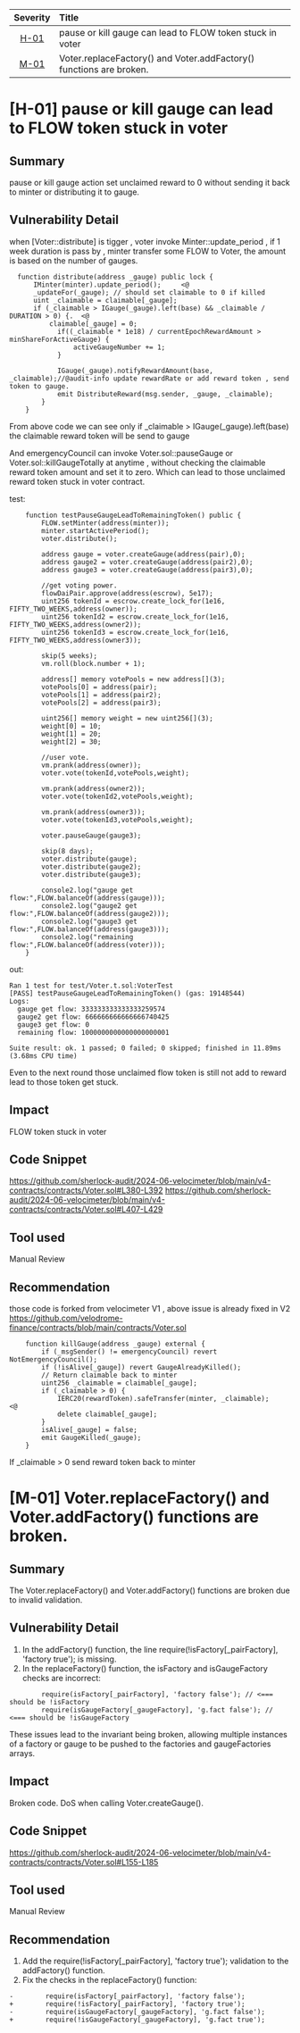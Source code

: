 | Severity | Title | 
|:--:|:---|
| [H-01](#h-01-pause-or-kill-gauge-can-lead-to-flow-token-stuck-in-voter) | pause or kill gauge can lead to FLOW token stuck in voter |
| [M-01](#m-01-voterreplacefactory-and-voteraddfactory-functions-are-broken) | Voter.replaceFactory() and Voter.addFactory() functions are broken. |


# [H-01] pause or kill gauge can lead to FLOW token stuck in voter
## Summary
pause or kill gauge action set unclaimed reward to 0 without sending it back to minter or distributing it to gauge.

## Vulnerability Detail
when [Voter::distribute] is tigger , voter invoke Minter::update_period , if 1 week duration is pass by , minter transfer some FLOW to Voter, the amount is based on the number of gauges.
```solidity
  function distribute(address _gauge) public lock {
      IMinter(minter).update_period();     <@
      _updateFor(_gauge); // should set claimable to 0 if killed
      uint _claimable = claimable[_gauge];
      if (_claimable > IGauge(_gauge).left(base) && _claimable / DURATION > 0) {.  <@
          claimable[_gauge] = 0;
            if((_claimable * 1e18) / currentEpochRewardAmount > minShareForActiveGauge) {
                activeGaugeNumber += 1;
            }

            IGauge(_gauge).notifyRewardAmount(base, _claimable);//@audit-info update rewardRate or add reward token , send token to gauge.
            emit DistributeReward(msg.sender, _gauge, _claimable);
        }
    }
```
From above code we can see only if _claimable > IGauge(_gauge).left(base) the claimable reward token will be send to gauge

And emergencyCouncil can invoke Voter.sol::pauseGauge or Voter.sol::killGaugeTotally at anytime , without checking the claimable reward token amount and set it to zero. Which can lead to those unclaimed reward token stuck in voter contract.

test:
```solidity
    function testPauseGaugeLeadToRemainingToken() public {
        FLOW.setMinter(address(minter));
        minter.startActivePeriod();
        voter.distribute();

        address gauge = voter.createGauge(address(pair),0);
        address gauge2 = voter.createGauge(address(pair2),0);
        address gauge3 = voter.createGauge(address(pair3),0);

        //get voting power.
        flowDaiPair.approve(address(escrow), 5e17);
        uint256 tokenId = escrow.create_lock_for(1e16, FIFTY_TWO_WEEKS,address(owner));
        uint256 tokenId2 = escrow.create_lock_for(1e16, FIFTY_TWO_WEEKS,address(owner2));
        uint256 tokenId3 = escrow.create_lock_for(1e16, FIFTY_TWO_WEEKS,address(owner3));

        skip(5 weeks);
        vm.roll(block.number + 1);

        address[] memory votePools = new address[](3);
        votePools[0] = address(pair);
        votePools[1] = address(pair2);
        votePools[2] = address(pair3);

        uint256[] memory weight = new uint256[](3);
        weight[0] = 10;
        weight[1] = 20;
        weight[2] = 30;

        //user vote.
        vm.prank(address(owner));
        voter.vote(tokenId,votePools,weight);

        vm.prank(address(owner2));
        voter.vote(tokenId2,votePools,weight);
 
        vm.prank(address(owner3));
        voter.vote(tokenId3,votePools,weight);

        voter.pauseGauge(gauge3);

        skip(8 days);
        voter.distribute(gauge);
        voter.distribute(gauge2);
        voter.distribute(gauge3);

        console2.log("gauge get flow:",FLOW.balanceOf(address(gauge)));
        console2.log("gauge2 get flow:",FLOW.balanceOf(address(gauge2)));
        console2.log("gauge3 get flow:",FLOW.balanceOf(address(gauge3)));
        console2.log("remaining flow:",FLOW.balanceOf(address(voter)));
    }
```
out:
```
Ran 1 test for test/Voter.t.sol:VoterTest
[PASS] testPauseGaugeLeadToRemainingToken() (gas: 19148544)
Logs:
  gauge get flow: 333333333333333259574
  gauge2 get flow: 666666666666666740425
  gauge3 get flow: 0
  remaining flow: 1000000000000000000001

Suite result: ok. 1 passed; 0 failed; 0 skipped; finished in 11.89ms (3.68ms CPU time)
```

Even to the next round those unclaimed flow token is still not add to reward lead to those token get stuck.

## Impact
FLOW token stuck in voter

## Code Snippet
https://github.com/sherlock-audit/2024-06-velocimeter/blob/main/v4-contracts/contracts/Voter.sol#L380-L392
https://github.com/sherlock-audit/2024-06-velocimeter/blob/main/v4-contracts/contracts/Voter.sol#L407-L429

## Tool used
Manual Review

## Recommendation
those code is forked from velocimeter V1 , above issue is already fixed in V2
https://github.com/velodrome-finance/contracts/blob/main/contracts/Voter.sol
```solidity
    function killGauge(address _gauge) external {
        if (_msgSender() != emergencyCouncil) revert NotEmergencyCouncil();
        if (!isAlive[_gauge]) revert GaugeAlreadyKilled();
        // Return claimable back to minter
        uint256 _claimable = claimable[_gauge];
        if (_claimable > 0) {
            IERC20(rewardToken).safeTransfer(minter, _claimable);    <@
            delete claimable[_gauge];
        }
        isAlive[_gauge] = false;
        emit GaugeKilled(_gauge);
    }
```
If _claimable > 0 send reward token back to minter

# [M-01] Voter.replaceFactory() and Voter.addFactory() functions are broken.
## Summary
The Voter.replaceFactory() and Voter.addFactory() functions are broken due to invalid validation.

## Vulnerability Detail
1. In the addFactory() function, the line require(!isFactory[_pairFactory], 'factory true'); is missing.
2. In the replaceFactory() function, the isFactory and isGaugeFactory checks are incorrect:
```solidity
        require(isFactory[_pairFactory], 'factory false'); // <=== should be !isFactory
        require(isGaugeFactory[_gaugeFactory], 'g.fact false'); // <=== should be !isGaugeFactory
```
These issues lead to the invariant being broken, allowing multiple instances of a factory or gauge to be pushed to the factories and gaugeFactories arrays.

## Impact
Broken code. DoS when calling Voter.createGauge().

## Code Snippet
https://github.com/sherlock-audit/2024-06-velocimeter/blob/main/v4-contracts/contracts/Voter.sol#L155-L185

## Tool used
Manual Review

## Recommendation
1. Add the require(!isFactory[_pairFactory], 'factory true'); validation to the addFactory() function.
2. Fix the checks in the replaceFactory() function:
```solidity
-        require(isFactory[_pairFactory], 'factory false');
+        require(!isFactory[_pairFactory], 'factory true');
-        require(isGaugeFactory[_gaugeFactory], 'g.fact false');
+        require(!isGaugeFactory[_gaugeFactory], 'g.fact true');
```